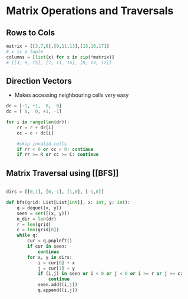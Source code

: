 ---
---

# Matrix Operations and Traversals


## Rows to Cols
```python
matrix = [[3,7,8],[9,11,13],[15,16,17]]
# x is a tuple
columns = [list(x) for x in zip(*matrix)] 
# [[3, 9, 15], [7, 11, 16], [8, 13, 17]]

```


## Direction Vectors
- Makes accessing neighbouring cells very easy

```python
dr = [-1, +1,  0,  0]
dc = [ 0,  0, +1, -1]

for i in range(len(dr)):
	rr = r + dr[i]
	cc = c + dc[i]

	#skip invalid cells
	if rr < 0 or cc < 0: continue
	if rr >= R or cc >= C: continue

```


## Matrix Traversal using [[BFS]]

```python

dirs = [[0,1], [0,-1], [1,0], [-1,0]]

def bfs(grid: List[List[int]], x: int, y: int):
	q = deque((x, y))
	seen = set([(x, y)])
	n_dir = len(dr)
	r = len(grid)
	c = len(grid[0])
	while q:
		cur = q.popleft()
		if cur in seen:
			continue
		for x, y in dirs:
			i = cur[0] + x
			j = cur[1] + y
			if (i,j) in seen or i < 0 or j < 0 or i >= r or j >= c:
				continue
		 	seen.add((i,j))
		 	q.append((i,j))
	

```

